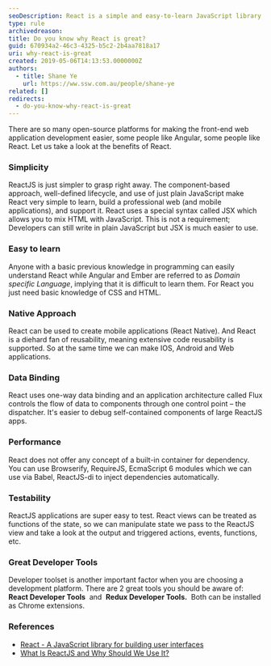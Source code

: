 ```yaml
---
seoDescription: React is a simple and easy-to-learn JavaScript library for building user interfaces that offers native approach to mobile app development, one-way data binding, performance, testability, and great developer tools.
type: rule
archivedreason:
title: Do you know why React is great?
guid: 670934a2-46c3-4325-b5c2-2b4aa7818a17
uri: why-react-is-great
created: 2019-05-06T14:13:53.0000000Z
authors:
  - title: Shane Ye
    url: https://ww.ssw.com.au/people/shane-ye
related: []
redirects:
  - do-you-know-why-react-is-great
---
```


There are so many open-source platforms for making the front-end web application development easier, some people like Angular, some people like React. Let us take a look at the benefits of React.

<!--endintro-->

### Simplicity

ReactJS is just simpler to grasp right away. The component-based approach, well-defined lifecycle, and use of just plain JavaScript make React very simple to learn, build a professional web (and mobile applications), and support it. React uses a special syntax called JSX which allows you to mix HTML with JavaScript. This is not a requirement; Developers can still write in plain JavaScript but JSX is much easier to use.

### Easy to learn

Anyone with a basic previous knowledge in programming can easily understand React while Angular and Ember are referred to as *Domain specific Language*, implying that it is difficult to learn them. For React you just need basic knowledge of CSS and HTML.

### Native Approach

React can be used to create mobile applications (React Native). And React is a diehard fan of reusability, meaning extensive code reusability is supported. So at the same time we can make IOS, Android and Web applications.

### Data Binding

React uses one-way data binding and an application architecture called Flux controls the flow of data to components through one control point – the dispatcher. It's easier to debug self-contained components of large ReactJS apps.

### Performance

React does not offer any concept of a built-in container for dependency. You can use Browserify, RequireJS, EcmaScript 6 modules which we can use via Babel, ReactJS-di to inject dependencies automatically.

### Testability

ReactJS applications are super easy to test. React views can be treated as functions of the state, so we can manipulate state we pass to the ReactJS view and take a look at the output and triggered actions, events, functions, etc.

### Great Developer Tools

Developer toolset is another important factor when you are choosing a development platform. There are 2 great tools you should be aware of:  **React Developer Tools**  and  **Redux Developer Tools.**  Both can be installed as Chrome extensions.

### References

- [React - A JavaScript library for building user interfaces](https://reactjs.org/)
- [What Is ReactJS and Why Should We Use It?](https://www.c-sharpcorner.com/article/what-and-why-reactjs/)
